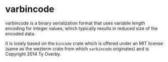 # varbincode

varbincode is a binary serialization format that uses variable length encoding
for integer values, which typically results in reduced size of the encoded
data.

It is losely based on the `bincode` crate which is offered under an MIT license
(same as the wezterm crate from which `varbincode` originates) and is Copyright
2014 Ty Overby.

